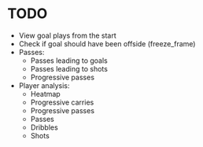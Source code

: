 # TODO

- View goal plays from the start
- Check if goal should have been offside (freeze_frame)
- Passes:
  - Passes leading to goals
  - Passes leading to shots
  - Progressive passes
- Player analysis:
  - Heatmap
  - Progressive carries
  - Progressive passes
  - Passes
  - Dribbles
  - Shots
